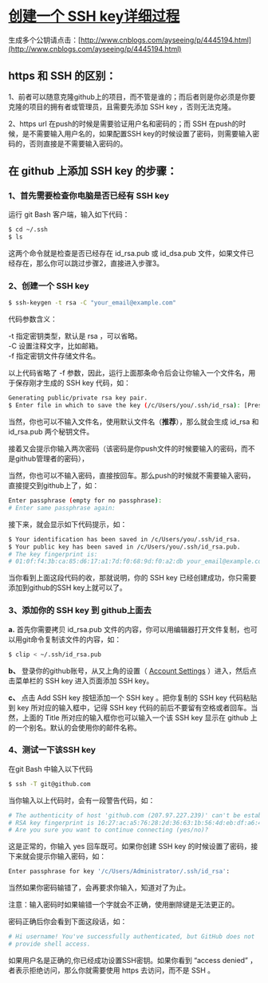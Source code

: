 # [创建一个 SSH key详细过程](https://www.cnblogs.com/yinminbo/p/11810302.html)


生成多个公钥请点击：[http://www.cnblogs.com/ayseeing/p/4445194.html](http://www.cnblogs.com/ayseeing/p/4445194.html)

## https 和 SSH 的区别：

1、前者可以随意克隆github上的项目，而不管是谁的；而后者则是你必须是你要克隆的项目的拥有者或管理员，且需要先添加 SSH key ，否则无法克隆。

2、https url 在push的时候是需要验证用户名和密码的；而 SSH 在push的时候，是不需要输入用户名的，如果配置SSH key的时候设置了密码，则需要输入密码的，否则直接是不需要输入密码的。

## 在 github 上添加 SSH key 的步骤：

### 1、首先需要检查你电脑是否已经有 SSH key 

运行 git Bash 客户端，输入如下代码：

```bash
$ cd ~/.ssh
$ ls
```

这两个命令就是检查是否已经存在 id\_rsa.pub 或 id\_dsa.pub 文件，如果文件已经存在，那么你可以跳过步骤2，直接进入步骤3。

### 2、创建一个 SSH key 

```bash
$ ssh-keygen -t rsa -C "your_email@example.com"
```

代码参数含义：

\-t 指定密钥类型，默认是 rsa ，可以省略。  
\-C 设置注释文字，比如邮箱。  
\-f 指定密钥文件存储文件名。

以上代码省略了 -f 参数，因此，运行上面那条命令后会让你输入一个文件名，用于保存刚才生成的 SSH key 代码，如：

```bash
Generating public/private rsa key pair.
$ Enter file in which to save the key (/c/Users/you/.ssh/id_rsa): [Press enter]
```

当然，你也可以不输入文件名，使用默认文件名（**推荐**），那么就会生成 id\_rsa 和 id\_rsa.pub 两个秘钥文件。

接着又会提示你输入两次密码（该密码是你push文件的时候要输入的密码，而不是github管理者的密码），

当然，你也可以不输入密码，直接按回车。那么push的时候就不需要输入密码，直接提交到github上了，如：

```bash
Enter passphrase (empty for no passphrase): 
# Enter same passphrase again:
```

接下来，就会显示如下代码提示，如：

```bash
$ Your identification has been saved in /c/Users/you/.ssh/id_rsa.
$ Your public key has been saved in /c/Users/you/.ssh/id_rsa.pub.
# The key fingerprint is:
# 01:0f:f4:3b:ca:85:d6:17:a1:7d:f0:68:9d:f0:a2:db your_email@example.com
```

当你看到上面这段代码的收，那就说明，你的 SSH key 已经创建成功，你只需要添加到github的SSH key上就可以了。

### 3、添加你的 SSH key 到 github上面去

**a.** 首先你需要拷贝 id\_rsa.pub 文件的内容，你可以用编辑器打开文件复制，也可以用git命令复制该文件的内容，如：

```bash
$ clip < ~/.ssh/id_rsa.pub
```

**b、** 登录你的github账号，从又上角的设置（ [Account Settings](https://github.com/settings) ）进入，然后点击菜单栏的 SSH key 进入页面添加 SSH key。

**c、** 点击 Add SSH key 按钮添加一个 SSH key 。把你复制的 SSH key 代码粘贴到 key 所对应的输入框中，记得 SSH key 代码的前后不要留有空格或者回车。当然，上面的 Title 所对应的输入框你也可以输入一个该 SSH key 显示在 github 上的一个别名。默认的会使用你的邮件名称。

### 4、测试一下该SSH key

在git Bash 中输入以下代码
```bash
$ ssh -T git@github.com
```

当你输入以上代码时，会有一段警告代码，如：
```bash
# The authenticity of host 'github.com (207.97.227.239)' can't be established.
# RSA key fingerprint is 16:27:ac:a5:76:28:2d:36:63:1b:56:4d:eb:df:a6:48.
# Are you sure you want to continue connecting (yes/no)?
```

这是正常的，你输入 yes 回车既可。如果你创建 SSH key 的时候设置了密码，接下来就会提示你输入密码，如：
```bash
Enter passphrase for key '/c/Users/Administrator/.ssh/id_rsa':
```

当然如果你密码输错了，会再要求你输入，知道对了为止。

注意：输入密码时如果输错一个字就会不正确，使用删除键是无法更正的。

密码正确后你会看到下面这段话，如：
```bash
# Hi username! You've successfully authenticated, but GitHub does not
# provide shell access.
```

如果用户名是正确的,你已经成功设置SSH密钥。如果你看到 “access denied” ，者表示拒绝访问，那么你就需要使用 https 去访问，而不是 SSH 。